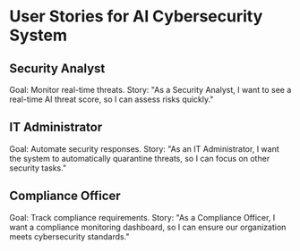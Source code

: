 # User Stories for AI Cybersecurity System

## Security Analyst
Goal: Monitor real-time threats.
Story: "As a Security Analyst, I want to see a real-time AI threat score, so I can assess risks quickly."

## IT Administrator
Goal: Automate security responses.
Story: "As an IT Administrator, I want the system to automatically quarantine threats, so I can focus on other security tasks."

## Compliance Officer
Goal: Track compliance requirements.
Story: "As a Compliance Officer, I want a compliance monitoring dashboard, so I can ensure our organization meets cybersecurity standards."
